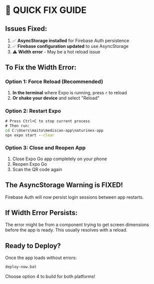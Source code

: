 # 🔧 QUICK FIX GUIDE

## Issues Fixed:
1. ✅ **AsyncStorage installed** for Firebase Auth persistence
2. ✅ **Firebase configuration updated** to use AsyncStorage
3. ⚠️ **Width error** - May be a hot reload issue

## To Fix the Width Error:

### Option 1: Force Reload (Recommended)
1. **In the terminal** where Expo is running, press `r` to reload
2. **Or shake your device** and select "Reload"

### Option 2: Restart Expo
```cmd
# Press Ctrl+C to stop current process
# Then run:
cd C:\Users\maito\mediscan-app\naturinex-app
npx expo start --clear
```

### Option 3: Close and Reopen App
1. Close Expo Go app completely on your phone
2. Reopen Expo Go
3. Scan the QR code again

## The AsyncStorage Warning is FIXED!
Firebase Auth will now persist login sessions between app restarts.

## If Width Error Persists:
The error might be from a component trying to get screen dimensions before the app is ready. This usually resolves with a reload.

## Ready to Deploy?
Once the app loads without errors:
```cmd
deploy-now.bat
```

Choose option 4 to build for both platforms!